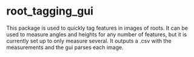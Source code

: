 # root_tagging_gui
This package is used to quickly tag features in images of roots. It can be used to measure angles and heights for any number of features, but it is currently set up to only measure several. It outputs a .csv with the measurements and the gui parses each image.
